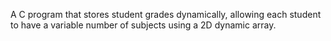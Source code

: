 A C program that stores student grades dynamically, allowing each student to have a variable number of subjects using a 2D dynamic array.
